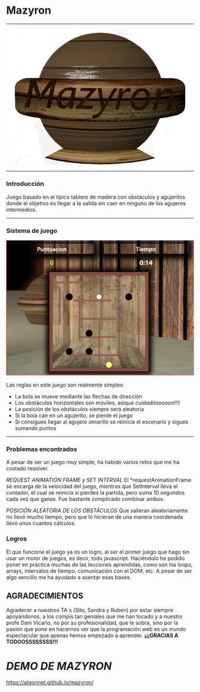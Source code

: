 # Mazyron

---

![MazironBall](./textures/mazyronBallT.png)

---

### Introducción

Juego basado en el típico tablero de madera con obstáculos y agujeritos donde el objetivo es llegar a la salida sin caer en ninguno de los agujeros intermedios.

---

### Sistema de juego

![gameplay](./textures/gameplay.png)

Las reglas en este juego son realmente simples:

- La bola se mueve mediante las flechas de dirección
- Los obstáculos horizontales son móviles, asique _cuidaditoooooo!!!!_
- La posición de los obstáculos siempre será aleatoria
- Si la bola cae en un agujerito, se pierde el juego
- Si consigues llegar al agujero _amarillo_ se reinicia el escenario y sigues sumando puntos

---

### Problemas encontrados

A pesar de ser un juego muy simple, ha habido varios retos que me ha costado resolver.

_REQUEST ANIMATION FRAME y SET INTERVAL_
El \*requestAnimationFrame se encarga de la velocidad del juego, mientras que SetInterval lleva el contador, el cual se reinicia si pierdes la partida, pero suma 10 segundos cada vez que ganas.
Fue bastante complicado combinar ambos.

_POSICIÓN ALEATORIA DE LOS OBSTÁCULOS_
Que salieran aleatoriamente no llevó mucho tiempo, pero que lo hicieran de una manera coordenada llevó unos cuantos cálculos.

### Logros

El que funcione el juego ya es un logro, al ser el primer juego que hago sin usar un motor de juegos, es decir, todo javascript. Haciéndolo he podido poner en práctica muchas de las lecciones aprendidas, como son los loops, arrays, intervalos de tiempo, comunicación con el DOM, etc. A pesar de ser algo sencillo me ha ayudado a asentar esas bases.

## AGRADECIMIENTOS

Agradecer a nuestros TA´s (Sito, Sandra y Ruben) por estar siempre apoyándonos, a los compis tan geniales que me han tocado y a nuestro profe Dani Vicario, no por su profesionalidad, que le sobra, sino por la pasión que pone en hacernos ver que la programación web es un mundo espectacular que apenas hemos empezado a aprender.
**¡¡¡GRACIAS A TODOOSSSSSSSS!!!**

# _DEMO DE MAZYRON_

https://algorinet.github.io/mazyron/
